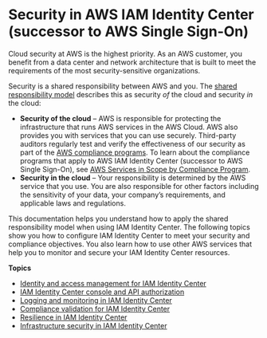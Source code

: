 # Security in AWS IAM Identity Center \(successor to AWS Single Sign\-On\)<a name="security"></a>

Cloud security at AWS is the highest priority\. As an AWS customer, you benefit from a data center and network architecture that is built to meet the requirements of the most security\-sensitive organizations\.

Security is a shared responsibility between AWS and you\. The [shared responsibility model](http://aws.amazon.com/compliance/shared-responsibility-model/) describes this as security *of* the cloud and security *in* the cloud:
+ **Security of the cloud** – AWS is responsible for protecting the infrastructure that runs AWS services in the AWS Cloud\. AWS also provides you with services that you can use securely\. Third\-party auditors regularly test and verify the effectiveness of our security as part of the [AWS compliance programs](http://aws.amazon.com/compliance/programs/)\. To learn about the compliance programs that apply to AWS IAM Identity Center \(successor to AWS Single Sign\-On\), see [AWS Services in Scope by Compliance Program](http://aws.amazon.com/compliance/services-in-scope/)\.
+ **Security in the cloud** – Your responsibility is determined by the AWS service that you use\. You are also responsible for other factors including the sensitivity of your data, your company’s requirements, and applicable laws and regulations\. 

This documentation helps you understand how to apply the shared responsibility model when using IAM Identity Center\. The following topics show you how to configure IAM Identity Center to meet your security and compliance objectives\. You also learn how to use other AWS services that help you to monitor and secure your IAM Identity Center resources\. 

**Topics**
+ [Identity and access management for IAM Identity Center](iam-auth-access.md)
+ [IAM Identity Center console and API authorization](security-authorization.md)
+ [Logging and monitoring in IAM Identity Center](security-logging-and-monitoring.md)
+ [Compliance validation for IAM Identity Center](sso-compliance.md)
+ [Resilience in IAM Identity Center](disaster-recovery-resiliency.md)
+ [Infrastructure security in IAM Identity Center](infrastructure-security.md)